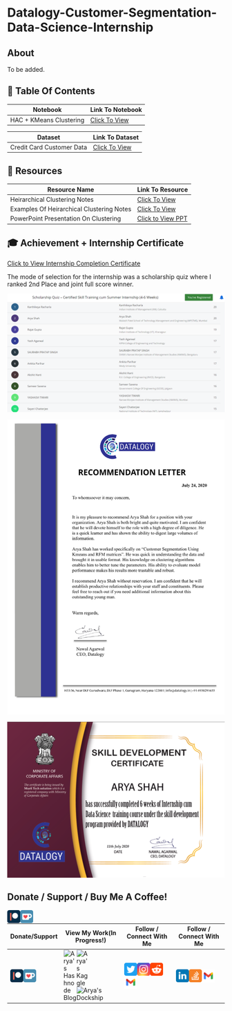 # Datalogy-Customer-Segmentation-Data-Science-Internship

## About

To be added.

## 📖 Table Of Contents

| Notebook | Link To Notebook |
|--------|--------|
|HAC + KMeans Clustering|<a href="https://github.com/aryashah2k/Datalogy-Customer-Segmentation-Data-Science-Internship/blob/main/HAC_Kmeans_Clustering.ipynb">Click To View</a>|

| Dataset | Link To Dataset |
|--------|--------|
|Credit Card Customer Data|<a href="https://github.com/aryashah2k/Datalogy-Customer-Segmentation-Data-Science-Internship/blob/main/Credit%20Card%20Customer%20Data.xlsx">Click To View</a>|

## 📖 Resources

|Resource Name|Link To Resource|
|----------|----------|
|Heirarchical Clustering Notes|<a href="https://github.com/aryashah2k/Datalogy-Customer-Segmentation-Data-Science-Internship/blob/main/Resources/10.1%20-%20Hierarchical%20Clustering%20_%20STAT%20555.pdf">Click To View</a>|
|Examples Of Heirarchical Clustering Notes|<a href="https://github.com/aryashah2k/Datalogy-Customer-Segmentation-Data-Science-Internship/blob/main/Resources/10.2%20-%20Example_%20Agglomerative%20Hierarchical%20Clustering%20_%20STAT%20555.pdf">Click To View</a>|
|PowerPoint Presentation On Clustering|<a href="https://github.com/aryashah2k/Datalogy-Customer-Segmentation-Data-Science-Internship/blob/main/Resources/Clustering.pptx">Click to View PPT</a>|

## 🎓 Achievement + Internship Certificate
<a href="https://github.com/aryashah2k/Datalogy-Customer-Segmentation-Data-Science-Internship/blob/main/assets/Datalogy-Certificate%20Of%20Completion%5BArya%20Shah%5D.pdf">Click to View Internship Completion Certificate</a>

The mode of selection for the internship was a scholarship quiz where I ranked 2nd Place and joint full score winner.
 
![Internship Selection Result](https://github.com/aryashah2k/Datalogy-Customer-Segmentation-Data-Science-Internship/blob/main/assets/Internship%20Selection%20Result.png)

![Recommendation Letter](https://github.com/aryashah2k/Datalogy-Customer-Segmentation-Data-Science-Internship/blob/main/assets/Recommendation%20Letter%20-%20Arya%20Shah.jpg)

![certificate](https://github.com/aryashah2k/Datalogy-Customer-Segmentation-Data-Science-Internship/blob/main/assets/Certificate%20Image.png)

## Donate / Support / Buy Me A Coffee!

<a href="https://www.patreon.com/bePatron?u=45451225">
<img align="left" alt="Arya Shah | Patreon" width="30px" src="https://github.com/edent/SuperTinyIcons/blob/master/images/svg/patreon.svg" />
</a>	

<a href="https://ko-fi.com/aryashah">
<img align="left" alt="Arya Shah | Ko-Fi" width="30px" src="https://github.com/edent/SuperTinyIcons/blob/master/images/svg/ko-fi.svg" />
</a>
<br>
	
|Donate/Support|View My Work(In Progress!)|Follow / Connect With Me|Follow / Connect With Me|
|-----|-----|-----|-----|
|<a href="https://www.patreon.com/bePatron?u=45451225"><img align="left" alt="Arya Shah - Patreon" width="30px" src="https://github.com/edent/SuperTinyIcons/blob/master/images/svg/patreon.svg" /></a><a href="https://ko-fi.com/aryashah"><img align="left" alt="Arya Shah - Ko-Fi" width="30px" src="https://github.com/edent/SuperTinyIcons/blob/master/images/svg/ko-fi.svg" /></a>|<a href="https://aryashah.hashnode.dev"><img align="left" alt="Arya's Hashnode Blog" width="30px" src="https://github.com/aryashah2k/aryashah2k/blob/main/assets/hashnode.svg" /></a><a href="https://www.kaggle.com/aryashah2k"><img align="left" alt="Arya's Kaggle" width="30px" src="https://github.com/aryashah2k/aryashah2k/blob/main/assets/kaggle-icon.svg" /></a><a href="https://dockship.io/author/aryash-095"><img align="left" alt="Arya's Dockship" width="80px" src="https://github.com/aryashah2k/aryashah2k/blob/main/assets/dockship-logo.png" /></a>|<a href="https://twitter.com/aryashah2k"><img align="left" alt="Arya Shah - Twitter" width="30px" src="https://github.com/edent/SuperTinyIcons/blob/master/images/svg/twitter.svg" /></a><a href="https://www.instagram.com/arya_shah_00/"><img align="left" alt="Arya's Instagram" width="30px" src="https://github.com/edent/SuperTinyIcons/blob/master/images/svg/instagram.svg" /></a><a href="https://www.reddit.com/user/aryashah2k/"><img align="left" alt="Arya's Reddit" width="30px" src="https://github.com/edent/SuperTinyIcons/blob/master/images/svg/reddit.svg" /></a><a href="mailto:aryashah2k@gmail.com"><img align="left" alt="Arya's Person Email" width="30px" src="https://github.com/edent/SuperTinyIcons/blob/master/images/svg/gmail.svg" /></a>|<a href="https://www.linkedin.com/in/arya--shah/"><img align="left" alt="Arya's LinkedIn" width="30px" src="https://github.com/edent/SuperTinyIcons/blob/master/images/svg/linkedin.svg" /></a><a href="https://stackoverflow.com/users/13949231/aryashah2k"><img align="left" alt="Arya's Stackoverlfow" width="30px" src="https://github.com/edent/SuperTinyIcons/blob/master/images/svg/stackoverflow.svg"/></a><a href="mailto:arya.shah82@nmims.edu.in"><img align="left" alt="Arya's Institute Email" width="30px" src="https://github.com/edent/SuperTinyIcons/blob/master/images/svg/gmail.svg" /></a>|